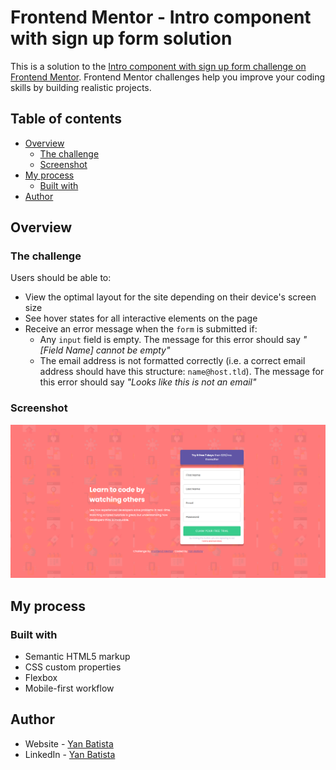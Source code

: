 # Frontend Mentor - Intro component with sign up form solution

This is a solution to the [Intro component with sign up form challenge on Frontend Mentor](https://www.frontendmentor.io/challenges/intro-component-with-signup-form-5cf91bd49edda32581d28fd1). Frontend Mentor challenges help you improve your coding skills by building realistic projects. 

## Table of contents

- [Overview](#overview)
  - [The challenge](#the-challenge)
  - [Screenshot](#screenshot)
- [My process](#my-process)
  - [Built with](#built-with)
- [Author](#author)

## Overview

### The challenge

Users should be able to:

- View the optimal layout for the site depending on their device's screen size
- See hover states for all interactive elements on the page
- Receive an error message when the `form` is submitted if:
  - Any `input` field is empty. The message for this error should say *"[Field Name] cannot be empty"*
  - The email address is not formatted correctly (i.e. a correct email address should have this structure: `name@host.tld`). The message for this error should say *"Looks like this is not an email"*

### Screenshot

![Screenshot](./screenshot.png)

<!--### Links

- Live Site URL: [Add live site URL here](https://your-live-site-url.com)-->

## My process

### Built with

- Semantic HTML5 markup
- CSS custom properties
- Flexbox
- Mobile-first workflow

## Author

- Website - [Yan Batista](https://yan-batista-1326.github.io/)
- LinkedIn - [Yan Batista](https://www.linkedin.com/in/yan-batista-de-souza-barreto/)
